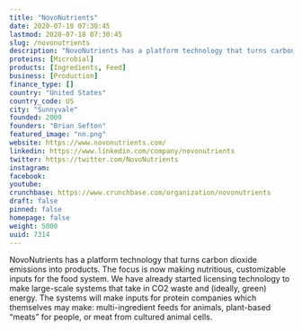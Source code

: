 ```yaml
---
title: "NovoNutrients"
date: 2020-07-18 07:30:45
lastmod: 2020-07-18 07:30:45
slug: /novonutrients
description: "NovoNutrients has a platform technology that turns carbon dioxide emissions into products. The focus is now making nutritious, customizable inputs for the food system. We have already started licensing technology to make large-scale systems that take in CO2 waste and (ideally, green) energy. The systems will make inputs for protein companies which themselves may make: multi-ingredient feeds for animals, plant-based “meats” for people, or meat from cultured animal cells."
proteins: [Microbial]
products: [Ingredients, Feed]
business: [Production]
finance_type: []
country: "United States"
country_code: US
city: "Sunnyvale"
founded: 2009
founders: "Brian Sefton"
featured_image: "nn.png"
website: https://www.novonutrients.com/
linkedin: https://www.linkedin.com/company/novonutrients
twitter: https://twitter.com/NovoNutrients
instagram: 
facebook: 
youtube: 
crunchbase: https://www.crunchbase.com/organization/novonutrients
draft: false
pinned: false
homepage: false
weight: 5000
uuid: 7314
---
```

NovoNutrients has a platform technology that turns carbon dioxide emissions into products. The focus is now making nutritious, customizable inputs for the food system. We have already started licensing technology to make large-scale systems that take in CO2 waste and (ideally, green) energy. The systems will make inputs for protein companies which themselves may make: multi-ingredient feeds for animals, plant-based “meats” for people, or meat from cultured animal cells.
